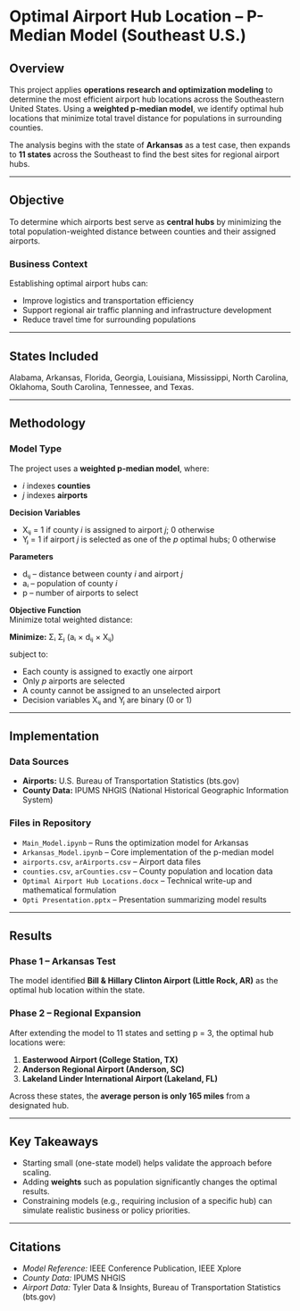 # Optimal Airport Hub Location – P-Median Model (Southeast U.S.)

## Overview
This project applies **operations research and optimization modeling** to determine the most efficient airport hub locations across the Southeastern United States. Using a **weighted p-median model**, we identify optimal hub locations that minimize total travel distance for populations in surrounding counties.

The analysis begins with the state of **Arkansas** as a test case, then expands to **11 states** across the Southeast to find the best sites for regional airport hubs.

---

## Objective
To determine which airports best serve as **central hubs** by minimizing the total population-weighted distance between counties and their assigned airports.

### Business Context
Establishing optimal airport hubs can:
- Improve logistics and transportation efficiency  
- Support regional air traffic planning and infrastructure development  
- Reduce travel time for surrounding populations

---

## States Included
Alabama, Arkansas, Florida, Georgia, Louisiana, Mississippi, North Carolina, Oklahoma, South Carolina, Tennessee, and Texas.

---

## Methodology

### Model Type
The project uses a **weighted p-median model**, where:  
- *i* indexes **counties**  
- *j* indexes **airports**

**Decision Variables**  
- Xᵢⱼ = 1 if county *i* is assigned to airport *j*; 0 otherwise  
- Yⱼ = 1 if airport *j* is selected as one of the *p* optimal hubs; 0 otherwise  

**Parameters**  
- dᵢⱼ – distance between county *i* and airport *j*  
- aᵢ – population of county *i*  
- p – number of airports to select  

**Objective Function**  
Minimize total weighted distance:

**Minimize:** Σᵢ Σⱼ (aᵢ × dᵢⱼ × Xᵢⱼ)

subject to:
- Each county is assigned to exactly one airport  
- Only *p* airports are selected  
- A county cannot be assigned to an unselected airport  
- Decision variables Xᵢⱼ and Yⱼ are binary (0 or 1)

---

## Implementation

### Data Sources
- **Airports:** U.S. Bureau of Transportation Statistics (bts.gov)  
- **County Data:** IPUMS NHGIS (National Historical Geographic Information System)  

### Files in Repository
- `Main_Model.ipynb` – Runs the optimization model for Arkansas  
- `Arkansas_Model.ipynb` – Core implementation of the p-median model  
- `airports.csv`, `arAirports.csv` – Airport data files  
- `counties.csv`, `arCounties.csv` – County population and location data  
- `Optimal Airport Hub Locations.docx` – Technical write-up and mathematical formulation  
- `Opti Presentation.pptx` – Presentation summarizing model results  

---

## Results

### Phase 1 – Arkansas Test
The model identified **Bill & Hillary Clinton Airport (Little Rock, AR)** as the optimal hub location within the state.

### Phase 2 – Regional Expansion
After extending the model to 11 states and setting p = 3, the optimal hub locations were:

1. **Easterwood Airport (College Station, TX)**  
2. **Anderson Regional Airport (Anderson, SC)**  
3. **Lakeland Linder International Airport (Lakeland, FL)**  

Across these states, the **average person is only 165 miles** from a designated hub.

---

## Key Takeaways
- Starting small (one-state model) helps validate the approach before scaling.  
- Adding **weights** such as population significantly changes the optimal results.  
- Constraining models (e.g., requiring inclusion of a specific hub) can simulate realistic business or policy priorities.  

---

## Citations
- *Model Reference:* IEEE Conference Publication, IEEE Xplore  
- *County Data:* IPUMS NHGIS  
- *Airport Data:* Tyler Data & Insights, Bureau of Transportation Statistics (bts.gov)
